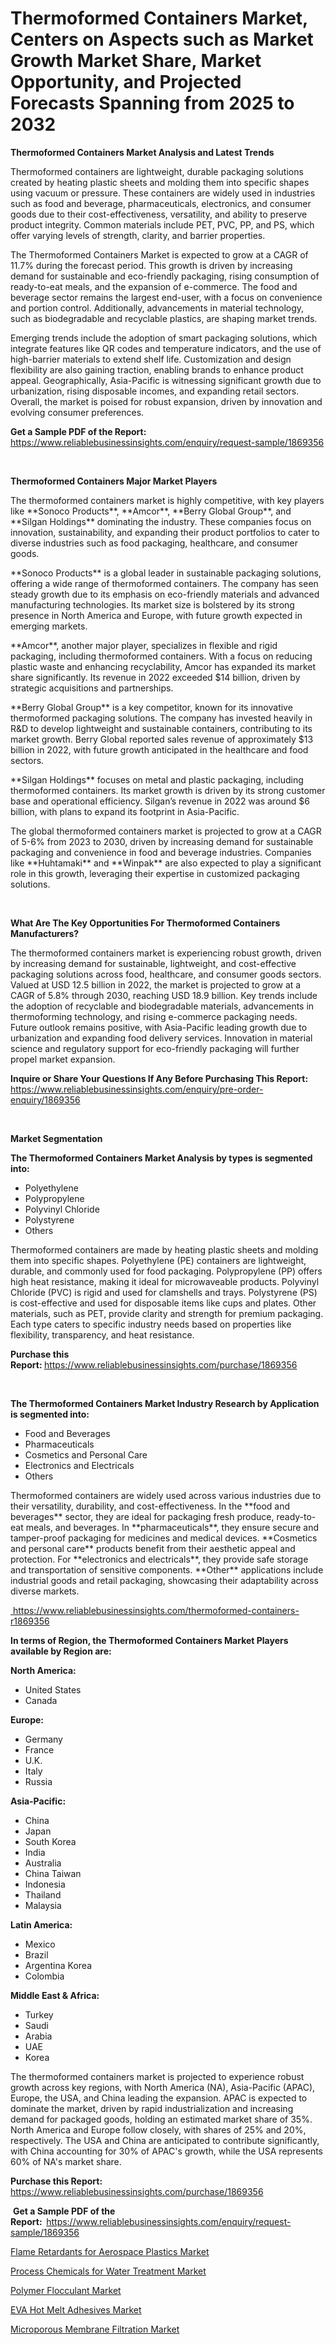 <p><h1>Thermoformed Containers Market, Centers on Aspects such as Market Growth Market Share, Market Opportunity, and Projected Forecasts Spanning from 2025 to 2032</h1></p><p><strong>Thermoformed Containers Market Analysis and Latest Trends</strong></p>
<p><p>Thermoformed containers are lightweight, durable packaging solutions created by heating plastic sheets and molding them into specific shapes using vacuum or pressure. These containers are widely used in industries such as food and beverage, pharmaceuticals, electronics, and consumer goods due to their cost-effectiveness, versatility, and ability to preserve product integrity. Common materials include PET, PVC, PP, and PS, which offer varying levels of strength, clarity, and barrier properties.</p><p>The Thermoformed Containers Market is expected to grow at a CAGR of 11.7% during the forecast period. This growth is driven by increasing demand for sustainable and eco-friendly packaging, rising consumption of ready-to-eat meals, and the expansion of e-commerce. The food and beverage sector remains the largest end-user, with a focus on convenience and portion control. Additionally, advancements in material technology, such as biodegradable and recyclable plastics, are shaping market trends.</p><p>Emerging trends include the adoption of smart packaging solutions, which integrate features like QR codes and temperature indicators, and the use of high-barrier materials to extend shelf life. Customization and design flexibility are also gaining traction, enabling brands to enhance product appeal. Geographically, Asia-Pacific is witnessing significant growth due to urbanization, rising disposable incomes, and expanding retail sectors. Overall, the market is poised for robust expansion, driven by innovation and evolving consumer preferences.</p></p>
<p><strong>Get a Sample PDF of the Report:&nbsp;</strong> <a href="https://www.reliablebusinessinsights.com/enquiry/request-sample/1869356?utm_campaign=60&utm_medium=2&utm_source=Github&utm_content=ia&utm_term=25012025&utm_id=thermoformed-containers">https://www.reliablebusinessinsights.com/enquiry/request-sample/1869356</a></p>
<p>&nbsp;</p>
<p><strong>Thermoformed Containers Major Market Players</strong></p>
<p><p>The thermoformed containers market is highly competitive, with key players like **Sonoco Products**, **Amcor**, **Berry Global Group**, and **Silgan Holdings** dominating the industry. These companies focus on innovation, sustainability, and expanding their product portfolios to cater to diverse industries such as food packaging, healthcare, and consumer goods.</p><p>**Sonoco Products** is a global leader in sustainable packaging solutions, offering a wide range of thermoformed containers. The company has seen steady growth due to its emphasis on eco-friendly materials and advanced manufacturing technologies. Its market size is bolstered by its strong presence in North America and Europe, with future growth expected in emerging markets.</p><p>**Amcor**, another major player, specializes in flexible and rigid packaging, including thermoformed containers. With a focus on reducing plastic waste and enhancing recyclability, Amcor has expanded its market share significantly. Its revenue in 2022 exceeded $14 billion, driven by strategic acquisitions and partnerships.</p><p>**Berry Global Group** is a key competitor, known for its innovative thermoformed packaging solutions. The company has invested heavily in R&D to develop lightweight and sustainable containers, contributing to its market growth. Berry Global reported sales revenue of approximately $13 billion in 2022, with future growth anticipated in the healthcare and food sectors.</p><p>**Silgan Holdings** focuses on metal and plastic packaging, including thermoformed containers. Its market growth is driven by its strong customer base and operational efficiency. Silgan’s revenue in 2022 was around $6 billion, with plans to expand its footprint in Asia-Pacific.</p><p>The global thermoformed containers market is projected to grow at a CAGR of 5-6% from 2023 to 2030, driven by increasing demand for sustainable packaging and convenience in food and beverage industries. Companies like **Huhtamaki** and **Winpak** are also expected to play a significant role in this growth, leveraging their expertise in customized packaging solutions.</p></p>
<p>&nbsp;</p>
<p><strong>What Are The Key Opportunities For Thermoformed Containers Manufacturers?</strong></p>
<p><p>The thermoformed containers market is experiencing robust growth, driven by increasing demand for sustainable, lightweight, and cost-effective packaging solutions across food, healthcare, and consumer goods sectors. Valued at USD 12.5 billion in 2022, the market is projected to grow at a CAGR of 5.8% through 2030, reaching USD 18.9 billion. Key trends include the adoption of recyclable and biodegradable materials, advancements in thermoforming technology, and rising e-commerce packaging needs. Future outlook remains positive, with Asia-Pacific leading growth due to urbanization and expanding food delivery services. Innovation in material science and regulatory support for eco-friendly packaging will further propel market expansion.</p></p>
<p><strong>Inquire or Share Your Questions If Any Before Purchasing This Report:</strong> <a href="https://www.reliablebusinessinsights.com/enquiry/pre-order-enquiry/1869356?utm_campaign=60&utm_medium=2&utm_source=Github&utm_content=ia&utm_term=25012025&utm_id=thermoformed-containers">https://www.reliablebusinessinsights.com/enquiry/pre-order-enquiry/1869356</a></p>
<p>&nbsp;</p>
<p><strong>Market Segmentation</strong></p>
<p><strong>The Thermoformed Containers Market Analysis by types is segmented into:</strong></p>
<p><ul><li>Polyethylene</li><li>Polypropylene</li><li>Polyvinyl Chloride</li><li>Polystyrene</li><li>Others</li></ul></p>
<p><p>Thermoformed containers are made by heating plastic sheets and molding them into specific shapes. Polyethylene (PE) containers are lightweight, durable, and commonly used for food packaging. Polypropylene (PP) offers high heat resistance, making it ideal for microwaveable products. Polyvinyl Chloride (PVC) is rigid and used for clamshells and trays. Polystyrene (PS) is cost-effective and used for disposable items like cups and plates. Other materials, such as PET, provide clarity and strength for premium packaging. Each type caters to specific industry needs based on properties like flexibility, transparency, and heat resistance.</p></p>
<p><strong>Purchase this Report:&nbsp;</strong><a href="https://www.reliablebusinessinsights.com/purchase/1869356?utm_campaign=60&utm_medium=2&utm_source=Github&utm_content=ia&utm_term=25012025&utm_id=thermoformed-containers">https://www.reliablebusinessinsights.com/purchase/1869356</a></p>
<p>&nbsp;</p>
<p><strong>The Thermoformed Containers Market Industry Research by Application is segmented into:</strong></p>
<p><ul><li>Food and Beverages</li><li>Pharmaceuticals</li><li>Cosmetics and Personal Care</li><li>Electronics and Electricals</li><li>Others</li></ul></p>
<p><p>Thermoformed containers are widely used across various industries due to their versatility, durability, and cost-effectiveness. In the **food and beverages** sector, they are ideal for packaging fresh produce, ready-to-eat meals, and beverages. In **pharmaceuticals**, they ensure secure and tamper-proof packaging for medicines and medical devices. **Cosmetics and personal care** products benefit from their aesthetic appeal and protection. For **electronics and electricals**, they provide safe storage and transportation of sensitive components. **Other** applications include industrial goods and retail packaging, showcasing their adaptability across diverse markets.</p></p>
<p><a href="https://www.reliablebusinessinsights.com/thermoformed-containers-r1869356?utm_campaign=60&utm_medium=2&utm_source=Github&utm_content=ia&utm_term=25012025&utm_id=thermoformed-containers">&nbsp;https://www.reliablebusinessinsights.com/thermoformed-containers-r1869356</a></p>
<p><strong>In terms of Region, the Thermoformed Containers Market Players available by Region are:</strong></p>
<p>
    <p> <strong> North America: </strong>
        <ul>
            <li>United States</li>
            <li>Canada</li>
        </ul>
        </p> 
    <p> <strong> Europe: </strong>
        <ul>
            <li>Germany</li>
            <li>France</li>
            <li>U.K.</li>
            <li>Italy</li>
            <li>Russia</li>
        </ul>
        </p> 
    <p> <strong> Asia-Pacific: </strong>
        <ul>
            <li>China</li>
            <li>Japan</li>
            <li>South Korea</li>
            <li>India</li>
            <li>Australia</li>
            <li>China Taiwan</li>
            <li>Indonesia</li>
            <li>Thailand</li>
            <li>Malaysia</li>
        </ul>
        </p> 
    <p> <strong> Latin America: </strong>
        <ul>
            <li>Mexico</li>
            <li>Brazil</li>
            <li>Argentina Korea</li>
            <li>Colombia</li>
        </ul>
        </p> 
    <p> <strong> Middle East & Africa: </strong>
        <ul>
            <li>Turkey</li>
            <li>Saudi</li>
            <li>Arabia</li>
            <li>UAE</li>
            <li>Korea</li>
        </ul>
    </p>
    </p>
<p><p>The thermoformed containers market is projected to experience robust growth across key regions, with North America (NA), Asia-Pacific (APAC), Europe, the USA, and China leading the expansion. APAC is expected to dominate the market, driven by rapid industrialization and increasing demand for packaged goods, holding an estimated market share of 35%. North America and Europe follow closely, with shares of 25% and 20%, respectively. The USA and China are anticipated to contribute significantly, with China accounting for 30% of APAC's growth, while the USA represents 60% of NA's market share.</p></p>
<p><strong>Purchase this Report: </strong><a href="https://www.reliablebusinessinsights.com/purchase/1869356?utm_campaign=60&utm_medium=2&utm_source=Github&utm_content=ia&utm_term=25012025&utm_id=thermoformed-containers">https://www.reliablebusinessinsights.com/purchase/1869356</a></p>
<p>&nbsp;<strong>Get a Sample PDF of the Report:&nbsp;&nbsp;</strong><a href="https://www.reliablebusinessinsights.com/enquiry/request-sample/1869356?utm_campaign=60&utm_medium=2&utm_source=Github&utm_content=ia&utm_term=25012025&utm_id=thermoformed-containers">https://www.reliablebusinessinsights.com/enquiry/request-sample/1869356</a></p>
<p><strong></strong></p>
<p><p><a href="https://github.com/redwaymarilynn63/Market-Research-Report-List-1/blob/main/flame-retardants-for-aerospace-plastics-market.md?utm_campaign=60&utm_medium=2&utm_source=Github&utm_content=ia&utm_term=25012025&utm_id=thermoformed-containers">Flame Retardants for Aerospace Plastics Market</a></p><p><a href="https://github.com/ravenecashe/Market-Research-Report-List-1/blob/main/process-chemicals-for-water-treatment-market.md?utm_campaign=60&utm_medium=2&utm_source=Github&utm_content=ia&utm_term=25012025&utm_id=thermoformed-containers">Process Chemicals for Water Treatment Market</a></p><p><a href="https://github.com/bolalfredia7777/Market-Research-Report-List-1/blob/main/polymer-flocculant-market.md?utm_campaign=60&utm_medium=2&utm_source=Github&utm_content=ia&utm_term=25012025&utm_id=thermoformed-containers">Polymer Flocculant Market</a></p><p><a href="https://github.com/ccreola81/Market-Research-Report-List-1/blob/main/eva-hot-melt-adhesives-market.md?utm_campaign=60&utm_medium=2&utm_source=Github&utm_content=ia&utm_term=25012025&utm_id=thermoformed-containers">EVA Hot Melt Adhesives Market</a></p><p><a href="https://github.com/ajconndra/Market-Research-Report-List-1/blob/main/microporous-membrane-filtration-market.md?utm_campaign=60&utm_medium=2&utm_source=Github&utm_content=ia&utm_term=25012025&utm_id=thermoformed-containers">Microporous Membrane Filtration Market</a></p></p>